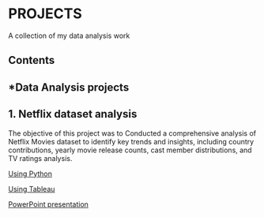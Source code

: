 # PROJECTS

A collection of my data analysis work

## Contents

## *Data Analysis projects

## 1. Netflix dataset analysis

The objective of this project was to Conducted a comprehensive analysis of Netflix Movies dataset to identify key trends and insights, including country contributions, yearly movie release counts, cast member distributions, and TV ratings analysis.

[Using Python](https://github.com/ROWLAND-DBA/PROJECTS/blob/main/NETFLIX_DATASET%20EDA.ipynb)

[Using Tableau](https://public.tableau.com/app/profile/rowland.fedebagha3164/viz/NETFLIXDATASET_16960257560340/Dashboard1?publish=yes)

[PowerPoint presentation](https://github.com/ROWLAND-DBA/PROJECTS/blob/main/NETFLIX%20TABLEAU%20PRESENTATION.pptx)


